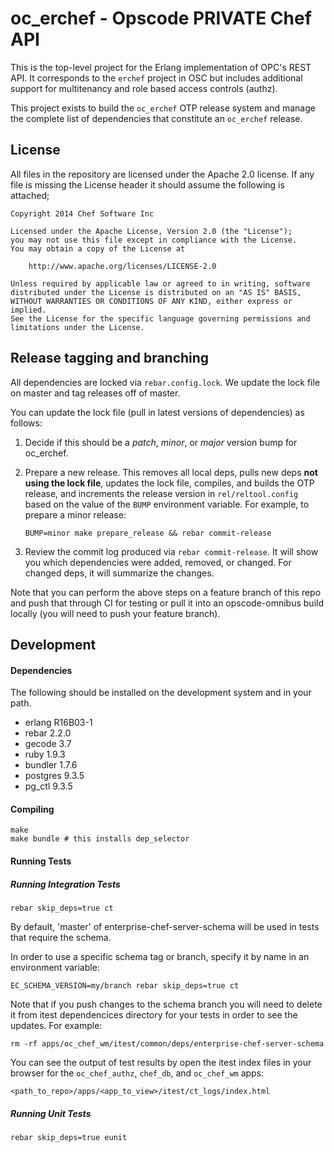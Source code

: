 oc_erchef - Opscode PRIVATE Chef API
====================================


This is the top-level project for the Erlang implementation of OPC's
REST API. It corresponds to the `erchef` project in OSC but includes
additional support for multitenancy and role based access controls
(authz).

This project exists to build the `oc_erchef` OTP release system and
manage the complete list of dependencies that constitute an
`oc_erchef` release.

## License

All files in the repository are licensed under the Apache 2.0 license. If any
file is missing the License header it should assume the following is attached;

```
Copyright 2014 Chef Software Inc

Licensed under the Apache License, Version 2.0 (the "License");
you may not use this file except in compliance with the License.
You may obtain a copy of the License at

    http://www.apache.org/licenses/LICENSE-2.0

Unless required by applicable law or agreed to in writing, software
distributed under the License is distributed on an "AS IS" BASIS,
WITHOUT WARRANTIES OR CONDITIONS OF ANY KIND, either express or implied.
See the License for the specific language governing permissions and
limitations under the License.
```

Release tagging and branching
-----------------------------

All dependencies are locked via `rebar.config.lock`. We update the
lock file on master and tag releases off of master.

You can update the lock file (pull in latest versions of dependencies)
as follows:

1. Decide if this should be a _patch_, _minor_, or _major_ version
   bump for oc_erchef.

2. Prepare a new release. This removes all local deps, pulls new deps
   **not using the lock file**, updates the lock file, compiles, and
   builds the OTP release, and increments the release version in
   `rel/reltool.config` based on the value of the `BUMP` environment
   variable. For example, to prepare a minor release:
   ```
   BUMP=minor make prepare_release && rebar commit-release
   ```
3. Review the commit log produced via `rebar commit-release`. It will
   show you which dependencies were added, removed, or changed. For
   changed deps, it will summarize the changes.

Note that you can perform the above steps on a feature branch of this
repo and push that through CI for testing or pull it into an
opscode-omnibus build locally (you will need to push your feature
branch).

Development
-----------

#### Dependencies

The following should be installed on the development system and in your path.

+ erlang   R16B03-1
+ rebar    2.2.0
+ gecode   3.7
+ ruby     1.9.3
+ bundler  1.7.6
+ postgres 9.3.5
+ pg_ctl   9.3.5

#### Compiling

```
make
make bundle # this installs dep_selector
```

#### Running Tests

##### Running Integration Tests


`rebar skip_deps=true ct`

By default, 'master' of enterprise-chef-server-schema will be used in
tests that require the schema.

In order to use a specific schema tag or branch, specify it by
name in an environment variable:

`EC_SCHEMA_VERSION=my/branch rebar skip_deps=true ct`

Note that if you push changes to the schema branch you will need to
delete it from itest dependencices directory for your tests in order to
see the updates. For example:

`rm -rf apps/oc_chef_wm/itest/common/deps/enterprise-chef-server-schema`

You can see the output of test results by open the itest index files in your browser for the `oc_chef_authz`, `chef_db`, and `oc_chef_wm` apps:

`<path_to_repo>/apps/<app_to_view>/itest/ct_logs/index.html`

##### Running Unit Tests

`rebar skip_deps=true eunit`
